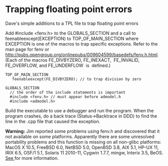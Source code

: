 #  Trapping floating point errors

Dave's simple additions to a TPL file to trap floating point errors

Add #include <fenv.h> to the GLOBALS_SECTION and a call to feenableexcept(EXCEPTION) to TOP_OF_MAIN_SECTION where EXCEPTION is one of the macros to trap specific exceptions. Refer to the man page for fenv or <http://pubs.opengroup.org/onlinepubs/009604599/basedefs/fenv.h.html>. (Each of the macros FE_DIVBYZERO, FE_INEXACT,  FE_INVALID,  FE_OVERFLOW, and FE_UNDERFLOW  is  defined.)

    TOP_OF_MAIN_SECTION
       feenableexcept(FE_DIVBYZERO); // to trap division by zero

    GLOBALS_SECTION
      // the order of the include statements is important
      #include <fenv.h> // must appear before admodel.h
      #include <admodel.h>

Build the executable to use a debugger and run the program. When the program crashes, do a back trace (Status->Backtrace in DDD) to find the line in the .cpp file that caused the exception.

**Warning:** Jim reported some problems using fenv.h and discovered that it not available on some platforms. Apparently there are some unresolved portability problems and this function is missing on all non-glibc platforms: MacOS X 10.5, FreeBSD 6.0, NetBSD 5.0, OpenBSD 3.8, AIX 5.1, HP-UX 11, IRIX 6.5, OSF/1 5.1, Solaris 11 2010-11, Cygwin 1.7.7, mingw, Interix 3.5, BeOS. [See ][1]for more information.

 

 

[1]: http://www.gnu.org/software/gnulib/manual/html_node/Glibc-Function-Substitutes.html#Glibc-Function-Substitutes
